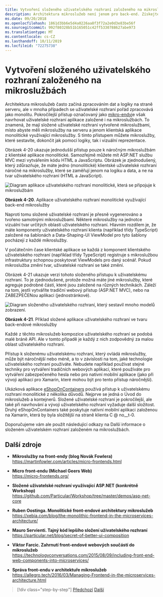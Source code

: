 ```yaml
---
title: Vytvoření složeného uživatelského rozhraní založeného na mikroslužbách
description: Architektura mikroslužeb není jenom pro back-end. Získejte náhled při jeho použití v front-endu.
ms.date: 09/20/2018
ms.openlocfilehash: 1861d3bb6e5d4a0226aa8f3f72a2e0d3e83be56f
ms.sourcegitcommit: 992f80328b51b165051c42ff5330788627abe973
ms.translationtype: MT
ms.contentlocale: cs-CZ
ms.lasthandoff: 10/11/2019
ms.locfileid: "72275738"
---
```

# <a name="creating-composite-ui-based-on-microservices"></a>Vytvoření složeného uživatelského rozhraní založeného na mikroslužbách

Architektura mikroslužeb často začíná zpracováním dat a logiky na straně serveru, ale v mnoha případech se uživatelské rozhraní pořád zpracovává jako monolitu. Pokročilejší přístup označovaný jako [mikro-endy](https://martinfowler.com/articles/micro-frontends.html)je však navrhovat uživatelské rozhraní aplikace založené i na mikroslužbách. To znamená, že mají složené uživatelské rozhraní vytvořené mikroslužbami, místo abyste měli mikroslužby na serveru a jenom klientská aplikace monolitické využívající mikroslužby. S tímto přístupem můžete mikroslužby, které sestavíte, dokončit jak pomocí logiky, tak i vizuální reprezentace.

Obrázek 4-20 ukazuje jednodušší přístup pouze k náročným mikroslužbám z klientské aplikace monolitické. Samozřejmě můžete mít ASP.NET službu MVC mezi vytvářením kódu HTML a JavaScriptu. Obrázek je zjednodušený, který zdůrazňuje, že máte jedno (monolitické) klientské uživatelské rozhraní náročné na mikroslužby, které se zaměřují jenom na logiku a data, a ne na tvar uživatelského rozhraní (HTML a JavaScript).

![Diagram aplikace uživatelského rozhraní monolitické, která se připojuje k mikroslužbám](./media/microservice-based-composite-ui-shape-layout/monolith-ui-consume-microservices.png)

**Obrázek 4-20**. Aplikace uživatelského rozhraní monolitické využívající back-end mikroslužby

Naproti tomu složené uživatelské rozhraní je přesně vygenerováno a tvořeno samotnými mikroslužbami. Některé mikroslužby na jednotce vizuální tvar určitých oblastí uživatelského rozhraní. Hlavním rozdílem je, že máte komponenty uživatelského rozhraní klienta (například třídy TypeScript) založené na šablonách a Data-Shaping-UI ViewModel pro tyto šablony pocházejí z každé mikroslužby.

V počátečním čase klientské aplikace se každá z komponent klientského uživatelského rozhraní (například třídy TypeScript) registruje s mikroslužbou infrastruktury schopnou poskytovat ViewModels pro daný scénář. Pokud mikroslužba změní tvar, uživatelské rozhraní se také změní.

Obrázek 4-21 ukazuje verzi tohoto složeného přístupu k uživatelskému rozhraní. To je zjednodušené, protože možná máte jiné mikroslužby, které agreguje podrobné části, které jsou založené na různých technikách. Záleží na tom, jestli vytváříte tradiční webový přístup (ASP.NET MVC), nebo na ZABEZPEČENou aplikaci (jednostránkové).

![Diagram složeného uživatelského rozhraní, který sestavil mnoho modelů zobrazení.](./media/microservice-based-composite-ui-shape-layout/microservice-generate-composite-ui.png)

**Obrázek 4-21**. Příklad složené aplikace uživatelského rozhraní ve tvaru back-endové mikroslužby

Každé z těchto mikroslužeb kompozice uživatelského rozhraní se podobá malé bráně API. Ale v tomto případě je každý z nich zodpovědný za malou oblast uživatelského rozhraní.

Přístup k složenému uživatelskému rozhraní, který ovládá mikroslužby, může být náročnější nebo méně, a to v závislosti na tom, jaké technologie uživatelského rozhraní používáte. Nebudete například používat stejné techniky pro vytváření tradičních webových aplikací, které používáte pro vytváření zabezpečeného hesla nebo pro nativní mobilní aplikace (jako při vývoji aplikací pro Xamarin, které mohou být pro tento přístup náročnější).

Ukázková aplikace [eShopOnContainers](https://aka.ms/MicroservicesArchitecture) používá přístup k uživatelskému rozhraní monolitické z několika důvodů. Nejprve se jedná o Úvod do mikroslužeb a kontejnerů. Složené uživatelské rozhraní je pokročilejší, ale také při navrhování a vývoji uživatelského rozhraní vyžaduje další složitost. Druhý eShopOnContainers také poskytuje nativní mobilní aplikaci založenou na Xamarin, která by byla složitější na straně klienta C @ no__t-0.

Doporučujeme vám ale použít následující odkazy na Další informace o složeném uživatelském rozhraní založeném na mikroslužbách.

## <a name="additional-resources"></a>Další zdroje

- **Mikroslužby na front-endy (blog Novák Fowlera)**  
  <https://martinfowler.com/articles/micro-frontends.html>
  
- **Micro front-endu (Michael Geers Web)**  
  <https://micro-frontends.org/>
  
- **Složené uživatelské rozhraní využívající ASP.NET (konkrétně Workshop)**  
  <https://github.com/Particular/Workshop/tree/master/demos/asp-net-core>

- **Ruben Oostinga. Monolitické front-endové architektury mikroslužeb**  
  <https://xebia.com/blog/the-monolithic-frontend-in-the-microservices-architecture/>

- **Mauro Servienti. Tajný kód lepšího složení uživatelského rozhraní**  
  <https://particular.net/blog/secret-of-better-ui-composition>

- **Viktor Farcic. Zahrnutí front-endové webových součástí do mikroslužeb**  
  <https://technologyconversations.com/2015/08/09/including-front-end-web-components-into-microservices/>

- **Správa front-endu v architektuře mikroslužeb**  
  <https://allegro.tech/2016/03/Managing-Frontend-in-the-microservices-architecture.html>

>[!div class="step-by-step"]
>[Předchozí](microservices-addressability-service-registry.md)
>[Další](resilient-high-availability-microservices.md)
